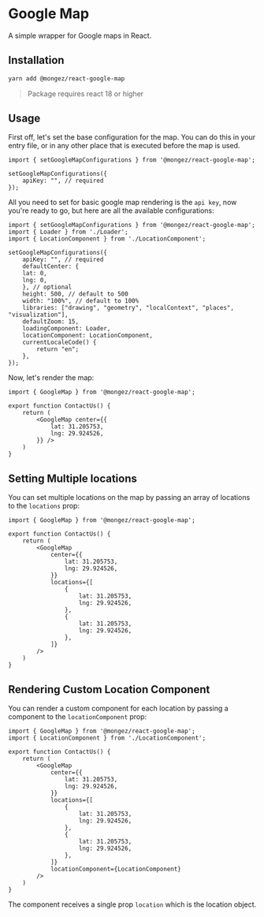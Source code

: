 # Google Map

A simple wrapper for Google maps in React.

## Installation

```bash
yarn add @mongez/react-google-map
```

> Package requires react 18 or higher

## Usage

First off, let's set the base configuration for the map. You can do this in your entry file, or in any other place that is executed before the map is used.

```tsx
import { setGoogleMapConfigurations } from '@mongez/react-google-map';

setGoogleMapConfigurations({
    apiKey: "", // required
});
```

All you need to set for basic google map rendering is the `api key`, now you're ready to go, but here are all the available configurations:

```tsx
import { setGoogleMapConfigurations } from '@mongez/react-google-map';
import { Loader } from './Loader';
import { LocationComponent } from './LocationComponent';

setGoogleMapConfigurations({
    apiKey: "", // required
    defaultCenter: {
    lat: 0,
    lng: 0,
    }, // optional
    height: 500, // default to 500
    width: "100%", // default to 100%
    libraries: ["drawing", "geometry", "localContext", "places", "visualization"],
    defaultZoom: 15,
    loadingComponent: Loader,
    locationComponent: LocationComponent,
    currentLocaleCode() {
        return "en";
    },
});
```

Now, let's render the map:

```tsx
import { GoogleMap } from '@mongez/react-google-map';

export function ContactUs() {
    return (
        <GoogleMap center={{
            lat: 31.205753,
            lng: 29.924526,
        }} />
    )
}
```

## Setting Multiple locations

You can set multiple locations on the map by passing an array of locations to the `locations` prop:

```tsx
import { GoogleMap } from '@mongez/react-google-map';

export function ContactUs() {
    return (
        <GoogleMap
            center={{
                lat: 31.205753,
                lng: 29.924526,
            }}
            locations={[
                {
                    lat: 31.205753,
                    lng: 29.924526,
                },
                {
                    lat: 31.205753,
                    lng: 29.924526,
                },
            ]}
        />
    )
}
```

## Rendering Custom Location Component

You can render a custom component for each location by passing a component to the `locationComponent` prop:

```tsx
import { GoogleMap } from '@mongez/react-google-map';
import { LocationComponent } from './LocationComponent';

export function ContactUs() {
    return (
        <GoogleMap
            center={{
                lat: 31.205753,
                lng: 29.924526,
            }}
            locations={[
                {
                    lat: 31.205753,
                    lng: 29.924526,
                },
                {
                    lat: 31.205753,
                    lng: 29.924526,
                },
            ]}
            locationComponent={LocationComponent}
        />
    )
}
```

The component receives a single prop `location` which is the location object.
